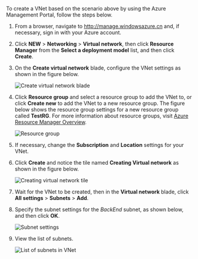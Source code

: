 To create a VNet based on the scenario above by using the Azure Management Portal, follow the steps below.

1. From a browser, navigate to http://manage.windowsazure.cn and, if necessary, sign in with your Azure account.

2. Click **NEW** > **Networking** > **Virtual network**, then click **Resource Manager** from the **Select a deployment model** list, and then click **Create**.

3. On the **Create virtual network** blade, configure the VNet settings as shown in the figure below.

	![Create virtual network blade](./media/vpn-gateway-create-vnet-arm-pportal-include/vnet-create-arm-pportal-figure2.png)

4. Click **Resource group** and select a resource group to add the VNet to, or click **Create new** to add the VNet to a new resource group. The figure below shows the resource group settings for a new resource group called **TestRG**. For more information about resource groups, visit [Azure Resource Manager Overview](/documentation/articles/resource-group-overview#resource-groups).

	![Resource group](./media/vpn-gateway-create-vnet-arm-pportal-include/vnet-create-arm-pportal-figure3.png)

5. If necessary, change the **Subscription** and **Location** settings for your VNet. 

6. Click **Create** and notice the tile named **Creating Virtual network** as shown in the figure below.

	![Creating virtual network tile](./media/vpn-gateway-create-vnet-arm-pportal-include/vnet-create-arm-pportal-figure4.png)

7. Wait for the VNet to be created, then in the **Virtual network** blade, click **All settings** > **Subnets** > **Add**.

8. Specify the subnet settings for the *BackEnd* subnet, as shown below, and then click **OK**. 

	![Subnet settings](./media/vpn-gateway-create-vnet-arm-pportal-include/vnet-create-arm-pportal-figure6.png)

9. View the list of subnets.

	![List of subnets in VNet](./media/vpn-gateway-create-vnet-arm-pportal-include/vnet-create-arm-pportal-figure7.png)